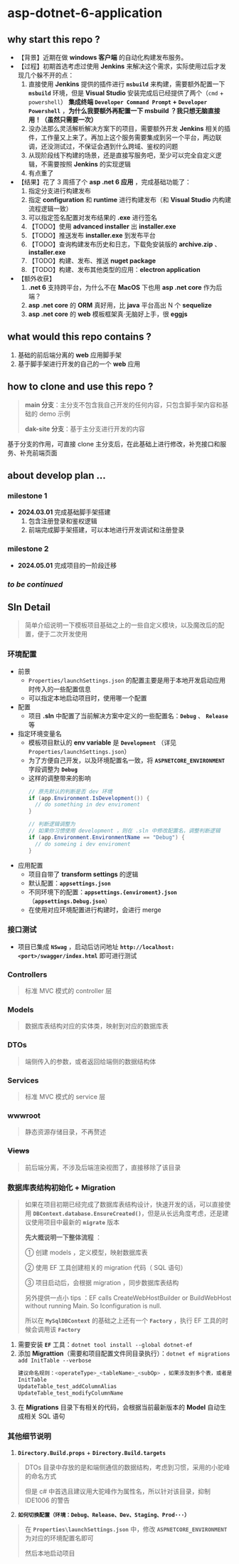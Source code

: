 # asp-dotnet-6-application

## why start this repo ?

- 【背景】近期在做 **windows 客户端** 的自动化构建发布服务。
- 【过程】初期首选考虑过使用 **Jenkins** 来解决这个需求，实际使用过后才发现几个躲不开的点：
  1. 直接使用 **Jenkins** 提供的插件进行 **`msbuild`** 来构建，需要额外配置一下 **`msbuild`** 环境，但是 **Visual Studio** 安装完成后已经提供了两个（`cmd` + `powershell`） **集成终端 `Developer Command Prompt` + `Developer Powershell`** ，**为什么我要额外再配置一下 msbuild ？我只想无脑直接用！（虽然只需要一次）**
  2. 没办法那么灵活解析解决方案下的项目，需要额外开发 **Jenkins** 相关的插件，工作量又上来了。再加上这个服务需要集成到另一个平台，两边联调，还没测试过，不保证会遇到什么跨域、鉴权的问题
  3. 从现阶段线下构建的场景，还是直接写服务吧，至少可以完全自定义逻辑，不需要按照 **Jenkins** 的实现逻辑
  4. 有点重了
- 【结果】花了 3 周搭了个 **asp .net 6 应用** ，完成基础功能了：
  1. 指定分支进行构建发布
  2. 指定 **configuration** 和 **runtime** 进行构建发布（和 **Visual Studio** 内构建流程逻辑一致）
  3. 可以指定签名配置对发布结果的 **.exe** 进行签名
  4. 【TODO】使用 **advanced installer** 出 **installer.exe**
  5. 【TODO】推送发布 **installer.exe** 到发布平台
  6. 【TODO】查询构建发布历史和日志，下载免安装版的 **archive.zip** 、 **installer.exe**
  7. 【TODO】构建、发布、推送 **nuget package**
  8. 【TODO】构建、发布其他类型的应用：**electron application**
- 【额外收获】
  1. **.net 6** 支持跨平台，为什么不在 **MacOS** 下也用 **asp .net core** 作为后端？
  2. **asp .net core** 的 **ORM** 真好用，比 **java** 平台高出 N 个 **sequelize**
  3. **asp .net core** 的 **web** 模板框架真·无脑好上手，很 **eggjs**

## what would this repo contains ?

1. 基础的前后端分离的 **web** 应用脚手架
2. 基于脚手架进行开发的自己的一个 **web** 应用

## how to clone and use this repo ?

> **main 分支**：主分支不包含我自己开发的任何内容，只包含脚手架内容和基础的 demo 示例
>
> **dak-site 分支**：基于主分支进行开发的内容

基于分支的作用，可直接 clone 主分支后，在此基础上进行修改，补充接口和服务、补充前端页面

## about develop plan ...

### milestone 1

- **2024.03.01** 完成基础脚手架搭建
  1. 包含注册登录和鉴权逻辑
  2. 前端完成脚手架搭建，可以本地进行开发调试和注册登录

### milestone 2

- **2024.05.01** 完成项目的一阶段迁移

### _to be continued_

## Sln Detail

> 简单介绍说明一下模板项目基础之上的一些自定义模块，以及魔改后的配置，便于二次开发使用

### 环境配置
+ 前景
  + `Properties/launchSettings.json` 的配置主要是用于本地开发启动应用时传入的一些配置信息
  + 可以指定本地启动项目时，使用哪一个配置
+ 配置
  + 项目 **.sln** 中配置了当前解决方案中定义的一些配置名：**`Debug`** 、 **`Release`** 等
+ 指定环境变量名
  + 模板项目默认的 **env variable** 是 **`Development`** （详见 `Properties/launchSettings.json`）
  + 为了方便自己开发，以及环境配置名一致，将 **`ASPNETCORE_ENVIRONMENT`** 字段调整为 **`Debug`**
  + 这样的调整带来的影响
    ```csharp
    // 原先默认的判断是否 dev 环境
    if (app.Environment.IsDevelopment()) {
      // do something in dev enviroment
    }

    // 判断逻辑调整为
    // 如果你习惯使用 development ，则在 .sln 中修改配置名，调整判断逻辑
    if (app.Environment.EnvironmentName == "Debug") {
      // do someing i dev enviroment
    }
    ```
+ 应用配置
  + 项目自带了 **transform settings** 的逻辑
  + 默认配置：**`appsettings.json`**
  + 不同环境下的配置：**`appsettings.{enviroment}.json`** （**`appsettings.Debug.json`**）
  + 在使用对应环境配置进行构建时，会进行 merge

### 接口测试
+ 项目已集成 **`NSwag`** ，启动后访问地址 **`http://localhost:<port>/swagger/index.html`** 即可进行测试

### Controllers
> 标准 MVC 模式的 controller 层

### Models
> 数据库表结构对应的实体类，映射到对应的数据库表

### DTOs
> 端侧传入的参数，或者返回给端侧的数据结构体

### Services
> 标准 MVC 模式的 service 层

### wwwroot
> 静态资源存储目录，不再赘述

### ~~Views~~
> 前后端分离，不涉及后端渲染视图了，直接移除了该目录

### 数据库表结构初始化 + Migration
> 如果在项目初期已经完成了数据库表结构设计，快速开发的话，可以直接使用 **`DBContext.database.EnsureCreated()`**，但是从长远角度考虑，还是建议使用项目中最新的 **`migrate`** 版本
>
> **先大概说明一下整体流程** ： 
>
> ① 创建 models ，定义模型，映射数据库表
>
> ② 使用 EF 工具创建相关的 migration 代码（ SQL 语句）
>
> ③ 项目启动后，会根据 migration ，同步数据库表结构
>
> 另外提供一点小 tips ：EF calls CreateWebHostBuilder or BuildWebHost without running Main. So Iconfiguration is null.
>
> 所以在 **`MySqlDBContext`** 的基础之上还有一个 **`Factory`** ，执行 EF 工具的时候会调用该 **`Factory`**

1. 需要安装 **`EF`** 工具：`dotnet tool install --global dotnet-ef`
2. 添加 **Migrattion**（需要和项目配置文件同目录执行）：`dotnet ef migrations add InitTable --verbose`
    ```bash
    建议命名规则：<operateType>_<tableName>_<subOp> ，如果涉及到多个表，或者是初始化，可考虑将表名去掉
    InitTable
    UpdateTable_test_addColumnAlias
    UpdateTable_test_modifyColumnName
    ```
3. 在 **Migrations** 目录下有相关的代码，会根据当前最新版本的 **Model** 自动生成相关 SQL 语句

### 其他细节说明
1. **`Directory.Build.props`** + **`Directory.Build.targets`**
> DTOs 目录中存放的是和端侧通信的数据结构，考虑到习惯，采用的小驼峰的命名方式
>
> 但是 c# 中首选且建议用大驼峰作为属性名，所以针对该目录，抑制 IDE1006 的警告
2. **`如何切换配置（环境：Debug、Release、Dev、Staging、Prod···）`**
> 在 **`Properties\launchSettings.json`** 中，修改 **`ASPNETCORE_ENVIRONMENT`** 为对应的环境配置名即可
>
> 然后本地启动项目